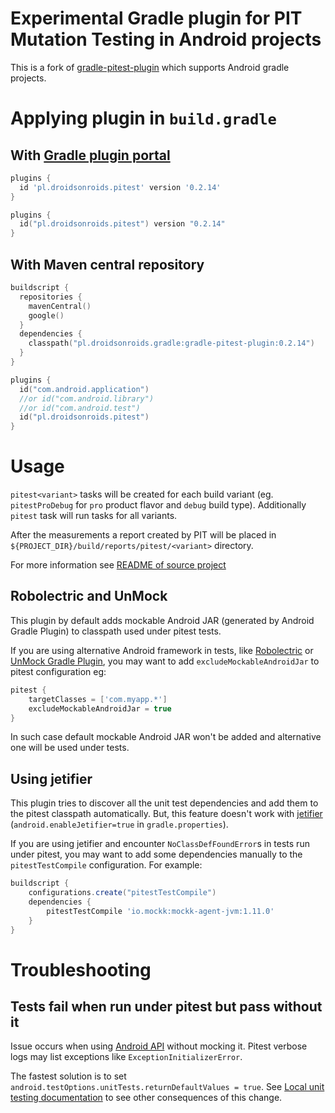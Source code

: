 # Experimental Gradle plugin for PIT Mutation Testing in Android projects
This is a fork of [gradle-pitest-plugin](https://github.com/szpak/gradle-pitest-plugin)
which supports Android gradle projects.

# Applying plugin in `build.gradle`
## With [Gradle plugin portal](https://plugins.gradle.org/plugin/pl.droidsonroids.pitest)

```groovy
plugins {
  id 'pl.droidsonroids.pitest' version '0.2.14'
}
```

```kotlin
plugins {
  id("pl.droidsonroids.pitest") version "0.2.14"
}
```

## With Maven central repository
```kotlin
buildscript {
  repositories {
    mavenCentral()
    google()
  }
  dependencies {
    classpath("pl.droidsonroids.gradle:gradle-pitest-plugin:0.2.14")
  }
}

plugins {
  id("com.android.application")
  //or id("com.android.library")
  //or id("com.android.test")
  id("pl.droidsonroids.pitest")
}
```

# Usage
`pitest<variant>` tasks will be created for each build variant
(eg. `pitestProDebug` for `pro` product flavor and `debug` build type).
Additionally `pitest` task will run tasks for all variants.

After the measurements a report created by PIT will be placed in `${PROJECT_DIR}/build/reports/pitest/<variant>` directory.

For more information see [README of source project](https://github.com/szpak/gradle-pitest-plugin/blob/master/README.md)

## Robolectric and UnMock
This plugin by default adds mockable Android JAR (generated by Android Gradle Plugin) to classpath
used under pitest tests.

If you are using alternative Android framework in tests, like [Robolectric](http://robolectric.org/) or
[UnMock Gradle Plugin](https://github.com/bjoernQ/unmock-plugin), you may want to add `excludeMockableAndroidJar`
to pitest configuration eg:
```groovy
pitest {
    targetClasses = ['com.myapp.*']
    excludeMockableAndroidJar = true
}
```
In such case default mockable Android JAR won't be added and alternative one will be used under tests.

## Using jetifier
This plugin tries to discover all the unit test dependencies and add them to the pitest classpath automatically.
But, this feature doesn't work with [jetifier](https://developer.android.com/studio/command-line/jetifier)
(`android.enableJetifier=true` in `gradle.properties`). 

If you are using jetifier and encounter `NoClassDefFoundError`s in tests run under pitest, you may want to add 
some dependencies manually to the `pitestTestCompile` configuration. For example:
```groovy
buildscript {
    configurations.create("pitestTestCompile")
    dependencies {
        pitestTestCompile 'io.mockk:mockk-agent-jvm:1.11.0'
    }
}
```

# <a name="troubleshooting"></a> Troubleshooting
## Tests fail when run under pitest but pass without it
Issue occurs when using [Android API](https://developer.android.com/reference/packages.html)
without mocking it.
Pitest verbose logs may list exceptions like `ExceptionInitializerError`.

The fastest solution is to set `android.testOptions.unitTests.returnDefaultValues = true`.
See [Local unit testing documentation](https://developer.android.com/training/testing/unit-testing/local-unit-tests.html#error-not-mocked)
to see other consequences of this change.
